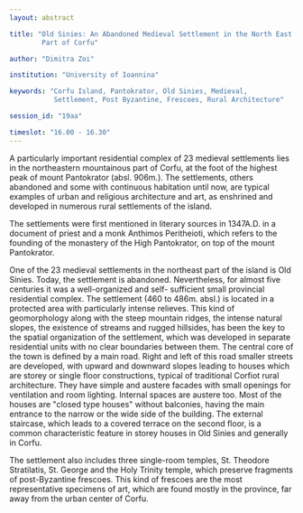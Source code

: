 ```yaml
---
layout: abstract

title: "Old Sinies: An Abandoned Medieval Settlement in the North East
        Part of Corfu"

author: "Dimitra Zoi"

institution: "University of Ioannina"

keywords: "Corfu Island, Pantokrator, Old Sinies, Medieval,
           Settlement, Post Byzantine, Frescoes, Rural Architecture"

session_id: "19aa"

timeslot: "16.00 - 16.30"
---
```


A particularly important residential complex of 23 medieval
settlements lies in the northeastern mountainous part of Corfu, at the
foot of the highest peak of mount Pantokrator (absl.  906m.). The
settlements, others abandoned and some with continuous habitation
until now, are typical examples of urban and religious architecture
and art, as enshrined and developed in numerous rural settlements of
the island.

The settlements were first mentioned in literary sources in
1347A.D. in a document of priest and a monk Anthimos Peritheioti,
which refers to the founding of the monastery of the High Pantokrator,
on top of the mount Pantokrator.

One of the 23 medieval settlements in the northeast part of the island
is Old Sinies. Today, the settlement is abandoned. Nevertheless, for
almost five centuries it was a well-organized and self- sufficient
small provincial residential complex. The settlement (460 to
486m. absl.) is located in a protected area with particularly intense
relieves. This kind of geomorphology along with the steep mountain
ridges, the intense natural slopes, the existence of streams and
rugged hillsides, has been the key to the spatial organization of the
settlement, which was developed in separate residential units with no
clear boundaries between them. The central core of the town is defined
by a main road.  Right and left of this road smaller streets are
developed, with upward and downward slopes leading to houses which are
storey or single floor constructions, typical of traditional Corfiot
rural architecture. They have simple and austere facades with small
openings for ventilation and room lighting. Internal spaces are
austere too. Most of the houses are "closed type houses" without
balconies, having the main entrance to the narrow or the wide side of
the building. The external staircase, which leads to a covered terrace
on the second floor, is a common characteristic feature in storey
houses in Old Sinies and generally in Corfu.

The settlement also includes three single-room temples, St. Theodore
Stratilatis, St. George and the Holy Trinity temple, which preserve
fragments of post-Byzantine frescoes. This kind of frescoes are the
most representative specimens of art, which are found mostly in the
province, far away from the urban center of Corfu.